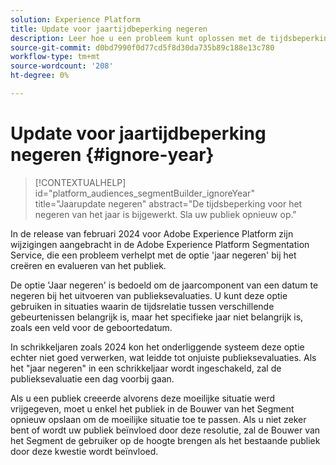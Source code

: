 ```yaml
---
solution: Experience Platform
title: Update voor jaartijdbeperking negeren
description: Leer hoe u een probleem kunt oplossen met de tijdsbeperking voor het negeren van het jaar.
source-git-commit: d0bd7990f0d77cd5f8d30da735b89c188e13c780
workflow-type: tm+mt
source-wordcount: '208'
ht-degree: 0%

---
```



# Update voor jaartijdbeperking negeren {#ignore-year}

>[!CONTEXTUALHELP]
>id="platform_audiences_segmentBuilder_ignoreYear"
>title="Jaarupdate negeren"
>abstract="De tijdsbeperking voor het negeren van het jaar is bijgewerkt. Sla uw publiek opnieuw op."

In de release van februari 2024 voor Adobe Experience Platform zijn wijzigingen aangebracht in de Adobe Experience Platform Segmentation Service, die een probleem verhelpt met de optie &#39;jaar negeren&#39; bij het creëren en evalueren van het publiek.

De optie &#39;Jaar negeren&#39; is bedoeld om de jaarcomponent van een datum te negeren bij het uitvoeren van publieksevaluaties. U kunt deze optie gebruiken in situaties waarin de tijdsrelatie tussen verschillende gebeurtenissen belangrijk is, maar het specifieke jaar niet belangrijk is, zoals een veld voor de geboortedatum.

In schrikkeljaren zoals 2024 kon het onderliggende systeem deze optie echter niet goed verwerken, wat leidde tot onjuiste publieksevaluaties. Als het &quot;jaar negeren&quot; in een schrikkeljaar wordt ingeschakeld, zal de publieksevaluatie een dag voorbij gaan.

Als u een publiek creeerde alvorens deze moeilijke situatie werd vrijgegeven, moet u enkel het publiek in de Bouwer van het Segment opnieuw opslaan om de moeilijke situatie toe te passen. Als u niet zeker bent of wordt uw publiek beïnvloed door deze resolutie, zal de Bouwer van het Segment de gebruiker op de hoogte brengen als het bestaande publiek door deze kwestie wordt beïnvloed.
